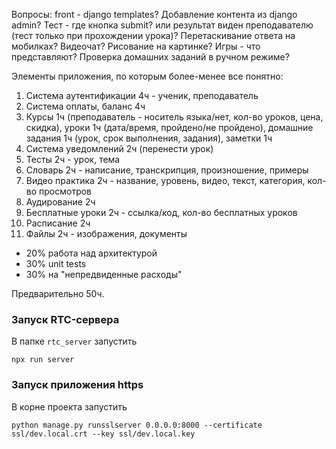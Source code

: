 Вопросы:
front - django templates?
Добавление контента из django admin?
Тест - где кнопка submit? или результат виден преподавателю (тест только при прохождении урока)?
Перетаскивание ответа на мобилках?
Видеочат?
Рисование на картинке?
Игры - что представляют?
Проверка домашних заданий в ручном режиме?


Элементы приложения, по которым более-менее все понятно:
1. Система аутентификации 4ч - ученик, преподаватель
2. Система оплаты, баланс 4ч
3. Курсы 1ч (преподаватель - носитель языка/нет, кол-во уроков, цена, скидка), 
   уроки 1ч (дата/время, пройдено/не пройдено), 
   домашние задания 1ч (урок, срок выполнения, задания), 
   заметки 1ч
4. Система уведомлений 2ч (перенести урок)
5. Тесты 2ч - урок, тема
6. Словарь 2ч - написание, транскрипция, произношение, примеры
7. Видео практика 2ч - название, уровень, видео, текст, категория, кол-во просмотров
8. Аудирование 2ч
9. Бесплатные уроки 2ч - ссылка/код, кол-во бесплатных уроков
10. Расписание 2ч
11. Файлы 2ч - изображения, документы

+ 20% работа над архитектурой
+ 30% unit tests
+ 30% на "непредвиденные расходы"

Предварительно 50ч.


### Запуск RTC-сервера

В папке `rtc_server` запустить

    npx run server


### Запуск приложения https

В корне проекта запустить
    
    python manage.py runsslserver 0.0.0.0:8000 --certificate ssl/dev.local.crt --key ssl/dev.local.key

